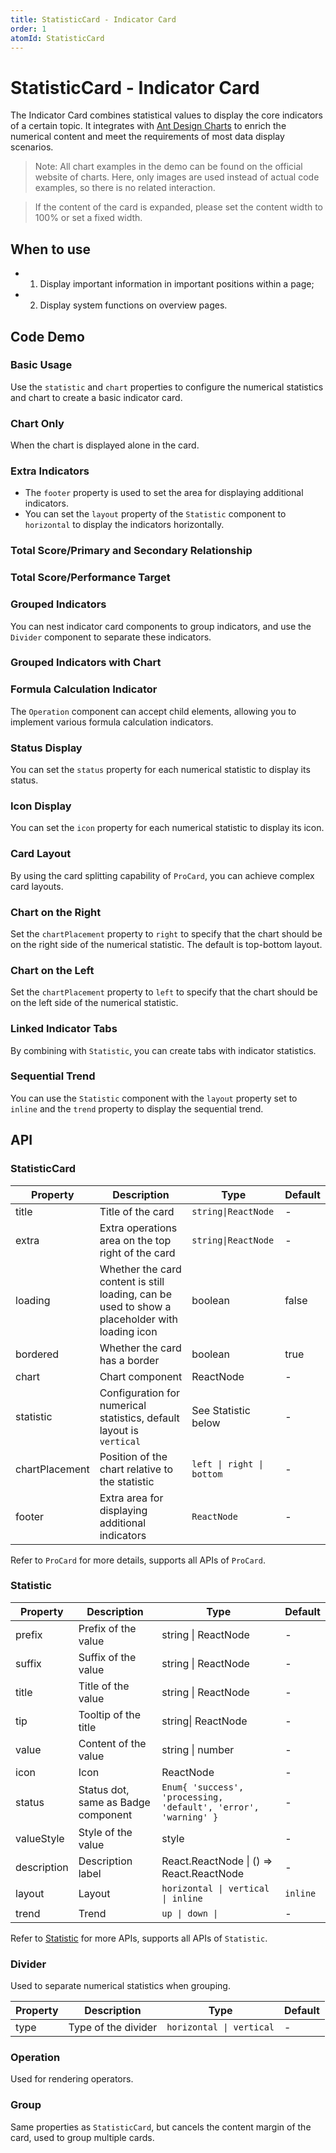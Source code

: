 ```yaml
---
title: StatisticCard - Indicator Card
order: 1
atomId: StatisticCard
---
```


# StatisticCard - Indicator Card

The Indicator Card combines statistical values to display the core indicators of a certain topic. It integrates with [Ant Design Charts](https://charts.ant.design/) to enrich the numerical content and meet the requirements of most data display scenarios.

> Note: All chart examples in the demo can be found on the official website of charts. Here, only images are used instead of actual code examples, so there is no related interaction.

> If the content of the card is expanded, please set the content width to 100% or set a fixed width.

## When to use

- 1. Display important information in important positions within a page;
- 2. Display system functions on overview pages.

## Code Demo

### Basic Usage

Use the `statistic` and `chart` properties to configure the numerical statistics and chart to create a basic indicator card.

<code src="./demos/basic.tsx" background="var(--main-bg-color)"  oldtitle="Basic Usage"></code>

### Chart Only

When the chart is displayed alone in the card.

<code src="./demos/chart.tsx" background="var(--main-bg-color)" oldtitle="Chart Only" ></code>

### Extra Indicators

- The `footer` property is used to set the area for displaying additional indicators.
- You can set the `layout` property of the `Statistic` component to `horizontal` to display the indicators horizontally.

### Total Score/Primary and Secondary Relationship

<code src="./demos/total.tsx" background="var(--main-bg-color)" oldtitle="Total Score/Primary and Secondary Relationship" ></code>

### Total Score/Performance Target

<code src="./demos/total-layout.tsx" background="var(--main-bg-color)" oldtitle="Total Score/Performance Target" ></code>

### Grouped Indicators

You can nest indicator card components to group indicators, and use the `Divider` component to separate these indicators.

### Grouped Indicators with Chart

<code src="./demos/group-chart.tsx" background="var(--main-bg-color)"  oldtitle="Grouped Indicators with Chart"></code>

### Formula Calculation Indicator

The `Operation` component can accept child elements, allowing you to implement various formula calculation indicators.

<code src="./demos/fomula.tsx" background="var(--main-bg-color)" oldtitle="Formula Calculation Indicator" ></code>

### Status Display

You can set the `status` property for each numerical statistic to display its status.

<code src="./demos/status.tsx" background="var(--main-bg-color)" oldtitle="Status Display" ></code>

### Icon Display

You can set the `icon` property for each numerical statistic to display its icon.

<code src="./demos/icon.tsx" background="var(--main-bg-color)" oldtitle="Icon Display" ></code>

### Card Layout

By using the card splitting capability of `ProCard`, you can achieve complex card layouts.

<code src="./demos/layout.tsx" background="var(--main-bg-color)" oldtitle="Card Layout" ></code>

### Chart on the Right

Set the `chartPlacement` property to `right` to specify that the chart should be on the right side of the numerical statistic. The default is top-bottom layout.

<code src="./demos/horizontal.tsx" background="var(--main-bg-color)" oldtitle="Chart on the Right" ></code>

### Chart on the Left

Set the `chartPlacement` property to `left` to specify that the chart should be on the left side of the numerical statistic.

<code src="./demos/horizontal-left.tsx" background="var(--main-bg-color)" oldtitle="Chart on the Left" ></code>

### Linked Indicator Tabs

By combining with `Statistic`, you can create tabs with indicator statistics.

<code src="./demos/tabs-statistic.tsx" background="var(--main-bg-color)" oldtitle="Linked Indicator Tabs" ></code>

### Sequential Trend

You can use the `Statistic` component with the `layout` property set to `inline` and the `trend` property to display the sequential trend.

<code src="./demos/trend.tsx" background="var(--main-bg-color)" oldtitle="Sequential Trend" ></code>

## API

### StatisticCard

| Property | Description | Type | Default |
| --- | --- | --- | --- |
| title | Title of the card | `string\|ReactNode` | - |
| extra | Extra operations area on the top right of the card | `string\|ReactNode` | - |
| loading | Whether the card content is still loading, can be used to show a placeholder with loading icon | boolean | false |
| bordered | Whether the card has a border | boolean | true |
| chart | Chart component | ReactNode | - |
| statistic | Configuration for numerical statistics, default layout is `vertical` | See Statistic below | - |
| chartPlacement | Position of the chart relative to the statistic | `left \| right \| bottom` | - |
| footer | Extra area for displaying additional indicators | `ReactNode` | - |

Refer to `ProCard` for more details, supports all APIs of `ProCard`.

### Statistic

| Property | Description | Type | Default |
| --- | --- | --- | --- |
| prefix | Prefix of the value | string \| ReactNode | - |
| suffix | Suffix of the value | string \| ReactNode | - |
| title | Title of the value | string \| ReactNode | - |
| tip | Tooltip of the title | string\| ReactNode | - |
| value | Content of the value | string \| number | - |
| icon | Icon | ReactNode | - |
| status | Status dot, same as Badge component | `Enum{ 'success', 'processing, 'default', 'error', 'warning' }` | - |
| valueStyle | Style of the value | style | - |
| description | Description label | React.ReactNode \| () => React.ReactNode | - |
| layout | Layout | `horizontal \| vertical \| inline` | `inline` |
| trend | Trend | `up \| down \|` | - |

Refer to [Statistic](https://ant.design/components/statistic/) for more APIs, supports all APIs of `Statistic`.

### Divider

Used to separate numerical statistics when grouping.

| Property | Description         | Type                     | Default |
| -------- | ------------------- | ------------------------ | ------- |
| type     | Type of the divider | `horizontal \| vertical` | -       |

### Operation

Used for rendering operators.

### Group

Same properties as `StatisticCard`, but cancels the content margin of the card, used to group multiple cards.

